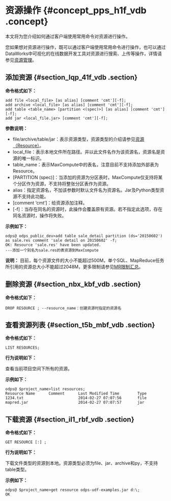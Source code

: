 # 资源操作 {#concept_pps_h1f_vdb .concept}

本文将为您介绍如何通过客户端使用常用命令对资源进行操作。

您如果想对资源进行操作，既可以通过客户端使用常用命令进行操作，也可以通过DataWorks中可视化的在线数据开发工具对资源进行搜索、上传等操作，详情请参见[资源管理](https://help.aliyun.com/document_detail/56960.html)。

## 添加资源 {#section_lqp_41f_vdb .section}

**命令格式如下：**

```
add file <local_file> [as alias] [comment 'cmt'][-f];
add archive <local_file> [as alias] [comment 'cmt'][-f];
add table <table_name> [partition <(spec)>] [as alias] [comment 'cmt'][-f];
add jar <local_file.jar> [comment 'cmt'][-f];
```

**参数说明：**

-   file/archive/table/jar：表示资源类型，资源类型的介绍请参见[资源（Resource）](../cn.zh-CN/产品简介/基本概念/资源.md)。
-   local\_file：表示本地文件所在路径。并以此文件名作为该资源名，资源名是资源的唯一标识。
-   table\_name：表示MaxCompute中的表名，注意目前不支持添加外部表为Resource。
-   \[PARTITION \(spec\)\]：当添加的资源为分区表时，MaxCompute仅支持将某个分区作为资源，不支持将整张分区表作为资源。
-   alias：指定资源名，不加该参数时默认文件名为资源名。Jar及Python类型资源不支持此功能。
-   \[comment ‘cmt’\]：给资源添加注释。
-   \[-f\]：当存在同名的资源时，此操作会覆盖原有资源。若不指定此选项，存在同名资源时，操作将失败。

**示例如下：**

```
odps@ odps_public_dev>add table sale_detail partition (ds='20150602') as sale.res comment 'sale detail on 20150602' -f;
OK: Resource 'sale.res' have been updated.
---添加一个别名为sale.res的表资源到MaxCompute
```

**说明：** 目前，每个资源文件的大小不能超过500M，单个SQL、MapReduce任务所引用的资源总大小不能超过2048M，更多限制请参见[MR限制汇总](cn.zh-CN/用户指南/MapReduce/MR限制项汇总.md)。

## 删除资源 {#section_nbx_kbf_vdb .section}

**命令格式如下：**

```
DROP RESOURCE ; --resource_name：创建资源时指定的资源名
```

## 查看资源列表 {#section_t5b_mbf_vdb .section}

**命令格式如下：**

```
LIST RESOURCES;
```

**行为说明如下：**

查看当前项目空间下所有的资源。

**示例如下：**

```
odps@ $project_name>list resources;
Resource Name      Comment      Last Modified Time        Type
1234.txt                        2014-02-27 07:07:56       file
mapred.jar                      2014-02-27 07:07:57       jar
```

## 下载资源 {#section_il1_rbf_vdb .section}

**命令格式如下：**

```
GET RESOURCE [:] ;
```

**行为说明如下：**

下载文件类型的资源到本地。资源类型必须为file、jar、archive和py，不支持table类型。

**示例如下：**

```
odps@ $project_name>get resource odps-udf-examples.jar d:\;
OK
```

